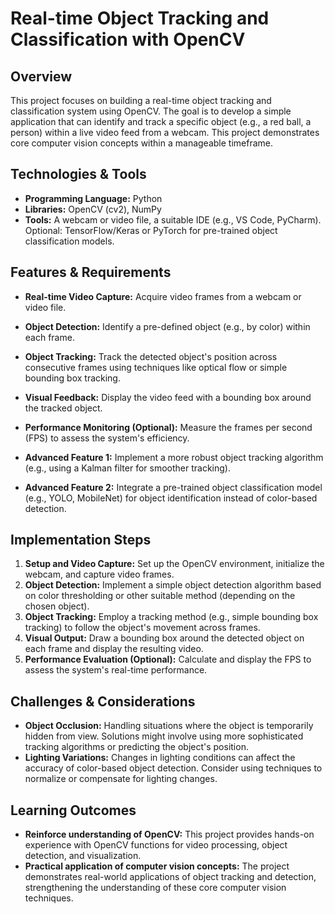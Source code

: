 # Real-time Object Tracking and Classification with OpenCV

## Overview

This project focuses on building a real-time object tracking and classification system using OpenCV.  The goal is to develop a simple application that can identify and track a specific object (e.g., a red ball, a person) within a live video feed from a webcam. This project demonstrates core computer vision concepts within a manageable timeframe.

## Technologies & Tools

- **Programming Language:** Python
- **Libraries:** OpenCV (cv2), NumPy
- **Tools:**  A webcam or video file, a suitable IDE (e.g., VS Code, PyCharm).  Optional:  TensorFlow/Keras or PyTorch for pre-trained object classification models.


## Features & Requirements

- **Real-time Video Capture:**  Acquire video frames from a webcam or video file.
- **Object Detection:** Identify a pre-defined object (e.g., by color) within each frame.
- **Object Tracking:** Track the detected object's position across consecutive frames using techniques like optical flow or simple bounding box tracking.
- **Visual Feedback:** Display the video feed with a bounding box around the tracked object.
- **Performance Monitoring (Optional):** Measure the frames per second (FPS) to assess the system's efficiency.

- **Advanced Feature 1:** Implement a more robust object tracking algorithm (e.g., using a Kalman filter for smoother tracking).
- **Advanced Feature 2:** Integrate a pre-trained object classification model (e.g., YOLO, MobileNet) for object identification instead of color-based detection.


## Implementation Steps

1. **Setup and Video Capture:** Set up the OpenCV environment, initialize the webcam, and capture video frames.
2. **Object Detection:** Implement a simple object detection algorithm based on color thresholding or other suitable method (depending on the chosen object).
3. **Object Tracking:**  Employ a tracking method (e.g., simple bounding box tracking) to follow the object's movement across frames.
4. **Visual Output:** Draw a bounding box around the detected object on each frame and display the resulting video.
5. **Performance Evaluation (Optional):** Calculate and display the FPS to assess the system's real-time performance.


## Challenges & Considerations

- **Object Occlusion:** Handling situations where the object is temporarily hidden from view.  Solutions might involve using more sophisticated tracking algorithms or predicting the object's position.
- **Lighting Variations:**  Changes in lighting conditions can affect the accuracy of color-based object detection.  Consider using techniques to normalize or compensate for lighting changes.


## Learning Outcomes

- **Reinforce understanding of OpenCV:** This project provides hands-on experience with OpenCV functions for video processing, object detection, and visualization.
- **Practical application of computer vision concepts:**  The project demonstrates real-world applications of object tracking and detection, strengthening the understanding of these core computer vision techniques.

